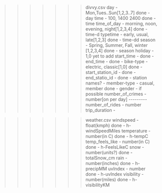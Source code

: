 >>>>>>> divvy.csv
day	             - Mon,Tues..Sun[1,2,3..7]					done - day
time  			 - 100, 1400 2400							done - time
time_of_day	     - morning, noon, evening, night[1,2,3,4] 	done - time-d
typetime         - early, usual, late[1,2,3]					done - time-dd
season           - Spring, Summer, Fall, winter [1,2,3,4]	done - season
holiday			 - 1,0                  					yet to add
start_time       -      									done - 
end_time         - 											done - 
bike-type        - electric, classic[1,0]					done - 
start_station_id - 											done - 
end_statio_id    -											done - 
station names?   - 
member-type      - casual, member							done - 
gender           - if possible
number_of_crimes - number[on per day] ---------
number_of_rides  - number
trip_duration    - 

>>>>>>> weather.csv
windspeed        - float(kmph)								done - h-windSpeedMiles
temperature      - number(in C)								done - h-tempC
temp_feels_like  - number(in C)								done - h-FeelsLikeC
snow             - number(units?)							done - totalSnow_cm
rain 		     - number(inches)							done - h-precipMM
uvIndex 		 - number									done - h-uvIndex
visibility       - number(miles)							done - h-visibilityKM